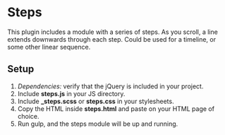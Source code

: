 # Steps

This plugin includes a module with a series of steps. As you scroll, a line extends downwards through each step. Could be used for a timeline, or some other linear sequence.

## Setup

1. _Dependencies:_ verify that the jQuery is included in your project.
2. Include **steps.js** in your JS directory.
3. Include **_steps.scss** or **steps.css** in your stylesheets.
4. Copy the HTML inside **steps.html** and paste on your HTML page of choice.
5. Run gulp, and the steps module will be up and running.